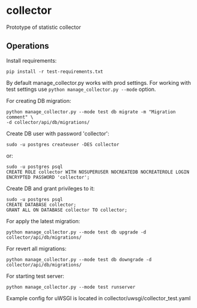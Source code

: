 collector
=========

Prototype of statistic collector

Operations
----------


Install requirements:

    pip install -r test-requirements.txt

By default manage_collector.py works with prod settings.
For working with test settings use `python manage_collector.py --mode` option.

For creating DB migration:

    python manage_collector.py --mode test db migrate -m "Migration comment" \
    -d collector/api/db/migrations/

Create DB user with password 'collector':

    sudo -u postgres createuser -DES collector

or:

    sudo -u postgres psql
    CREATE ROLE collector WITH NOSUPERUSER NOCREATEDB NOCREATEROLE LOGIN ENCRYPTED PASSWORD 'collector';

Create DB and grant privileges to it:

    sudo -u postgres psql
    CREATE DATABASE collector;
    GRANT ALL ON DATABASE collector TO collector;

For apply the latest migration:

    python manage_collector.py --mode test db upgrade -d collector/api/db/migrations/

For revert all migrations:

    python manage_collector.py --mode test db downgrade -d collector/api/db/migrations/

For starting test server:

    python manage_collector.py --mode test runserver

Example config for uWSGI is located in collector/uwsgi/collector_test.yaml
